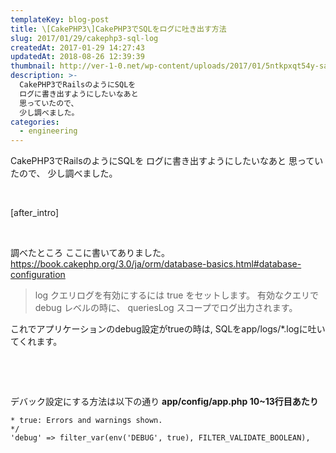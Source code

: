 ```yaml
---
templateKey: blog-post
title: \[CakePHP3\]CakePHP3でSQLをログに吐き出す方法
slug: 2017/01/29/cakephp3-sql-log
createdAt: 2017-01-29 14:27:43
updatedAt: 2018-08-26 12:39:39
thumbnail: http://ver-1-0.net/wp-content/uploads/2017/01/5ntkpxqt54y-sai-kiran-anagani.jpg
description: >-
  CakePHP3でRailsのようにSQLを
  ログに書き出すようにしたいなあと
  思っていたので、
  少し調べました。
categories:
  - engineering
---
```


CakePHP3でRailsのようにSQLを
ログに書き出すようにしたいなあと
思っていたので、
少し調べました。

&nbsp;

[after_intro]

&nbsp;

調べたところ
ここに書いてありました。
<a href="https://book.cakephp.org/3.0/ja/orm/database-basics.html#database-configuration">https://book.cakephp.org/3.0/ja/orm/database-basics.html#database-configuration</a>
<blockquote>log
クエリログを有効にするには true をセットします。 有効なクエリで debug レベルの時に、 queriesLog スコープでログ出力されます。</blockquote>
これでアプリケーションのdebug設定がtrueの時は,
SQLをapp/logs/*.logに吐いてくれます。

&nbsp;

&nbsp;

デバック設定にする方法は以下の通り
<strong>app/config/app.php 10~13行目あたり</strong>


<pre><code class="language-php">* true: Errors and warnings shown.
*/
'debug' =&gt; filter_var(env('DEBUG', true), FILTER_VALIDATE_BOOLEAN),

</code></pre>
